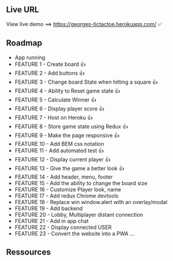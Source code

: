 ## Live URL

View live demo ==> https://georges-tictactoe.herokuapp.com/ ✅

## Roadmap

- App running
- FEATURE 1 - Create board 👍
- FEATURE 2 - Add buttons 👍
- FEATURE 3 - Change board State when hitting a square 👍
- FEATURE 4 - Ability to Reset game state 👍
- FEATURE 5 - Calculate Winner 👍
- FEATURE 6 - Display player score 👍
- FEATURE 7 - Host on Heroku 👍
- FEATURE 8 - Store game state using Redux 👍
- FEATURE 9 - Make the page responsive 👍
- FEATURE 10 - Add BEM css notation
- FEATURE 11 - Add automated test 👍
- FEATURE 12 - Display current player 👍
- FEATURE 13 - Give the game a better look 👍
- FEATURE 14 - Add header, menu, footer
- FEATURE 15 - Add the ability to change the board size
- FEATURE 16 - Customize Player look, name
- FEATURE 17 - Add redux Chrome devtools
- FEATURE 18 - Replace win window.alert with an overlay/modal
- FEATURE 19 - Add backend
- FEATURE 20 - Lobby, Multiplayer distant connection
- FEATURE 21 - Add in app chat
- FEATURE 22 - Display connected USER
- FEATURE 23 - Convert the website into a PWA
...

## Ressources
